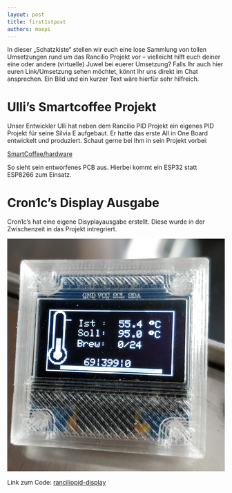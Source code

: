 ```yaml
---
layout: post
title: first1stpost
authors: moepi
---
```


In dieser „Schatzkiste“ stellen wir euch eine lose Sammlung von tollen Umsetzungen rund um das Rancilio Projekt vor – vielleicht hilft euch deiner eine oder andere (virtuelle) Juwel bei euerer Umsetzung? Falls Ihr auch hier euren Link/Umsetzung sehen möchtet, könnt Ihr uns direkt im Chat ansprechen. Ein Bild und ein kurzer Text wäre hierfür sehr hilfreich.

# Ulli’s Smartcoffee Projekt

Unser Entwickler Ulli hat neben dem Rancilio PID Projekt ein eigenes PID Projekt für seine Silvia E aufgebaut. Er hatte das erste All in One Board entwickelt und produziert. Schaut gerne bei Ihm in sein Projekt vorbei:

[SmartCoffee/hardware](https://github.com/Ulli2k/SmartCoffee/tree/master/hardware)

So sieht sein entworfenes PCB aus. Hierbei kommt ein ESP32 statt ESP8266 zum Einsatz.

# Cron1c’s Display Ausgabe

Cron1c’s hat eine eigene Disyplayausgabe erstellt. Diese wurde in der Zwischenzeit in das Projekt intregriert. 

![display case](images/IMG_20190812_131532__01.jpeg)

Link zum Code: [ranciliopid-display](https://github.com/cron1c/ranciliopid-display)